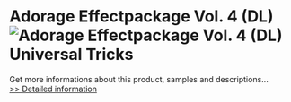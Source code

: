 # Adorage Effectpackage Vol. 4 (DL)<br />![Adorage Effectpackage Vol. 4 (DL)](https://mycommerce.akamaized.net/api/pimages/P300428566/BIG/300428566.JPG)<br />Universal Tricks
 Get more informations about this product, samples and descriptions...<br />[>> Detailed information](https://secure.element5.com/esales/product.html?productid=300428566&affiliateid=200057808)